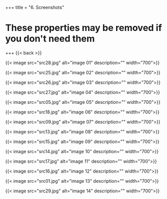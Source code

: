+++
title = "6. Screenshots"

# These properties may be removed if you don't need them

+++
 {{< back >}}

{{< image src="src28.jpg" alt="image 01" description="" width="700">}}

{{< image src="src25.jpg" alt="image 02" description="" width="700">}}

{{< image src="src26.jpg" alt="image 03" description="" width="700">}}

{{< image src="src27.jpg" alt="image 04" description="" width="700">}}

{{< image src="src05.jpg" alt="image 05" description="" width="700">}}

{{< image src="src18.jpg" alt="image 06" description="" width="700">}}

{{< image src="src09.jpg" alt="image 07" description="" width="700">}}

{{< image src="src13.jpg" alt="image 08" description="" width="700">}}

{{< image src="src15.jpg" alt="image 09" description="" width="700">}}

{{< image src="src14.jpg" alt="image 10" description="" width="700">}}

{{< image src="src17.jpg" alt="image 11" description="" width="700">}}

{{< image src="src16.jpg" alt="image 12" description="" width="700">}}

{{< image src="src01.jpg" alt="image 13" description="" width="700">}}

{{< image src="src29.jpg" alt="image 14" description="" width="700">}}

